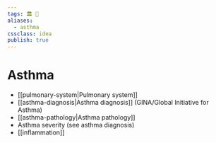 ```yaml
---
tags: 🏛 🌟
aliases:
  - asthma
cssclass: idea
publish: true
---
```

# Asthma
  - [[pulmonary-system|Pulmonary system]]
  - [[asthma-diagnosis|Asthma diagnosis]] (GINA/Global Initiative for Asthma)
  - [[asthma-pathology|Asthma pathology]]
  - Asthma severity (see asthma diagnosis)
  - [[inflammation]]
